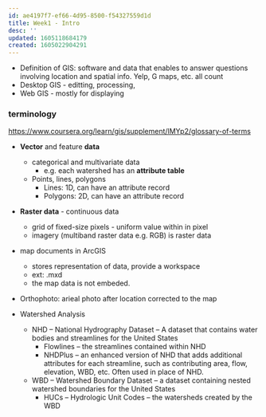 ```yaml
---
id: ae4197f7-ef66-4d95-8500-f54327559d1d
title: Week1 - Intro
desc: ''
updated: 1605118684179
created: 1605022904291
---
```


- Definition of GIS: software and data that enables to answer questions involving location and spatial info. Yelp, G maps, etc. all count
- Desktop GIS - editting, processing, 
- Web GIS - mostly for displaying 

### terminology

https://www.coursera.org/learn/gis/supplement/lMYp2/glossary-of-terms

- **Vector** and feature **data**
    - categorical and multivariate data 
        - e.g. each watershed has an **attribute table** 
    - Points, lines, polygons
        - Lines: 1D, can have an attribute record
        - Polygons: 2D, can have an attribute record
- **Raster data** - continuous data 
    - grid of fixed-size pixels - uniform value within in pixel
    - imagery (multiband raster data e.g. RGB) is raster data

- map documents in ArcGIS 
    - stores representation of data, provide a workspace
    - ext: .mxd
    - the map data is not embeded. 
- Orthophoto: arieal photo after location corrected to the map
- Watershed Analysis
    - NHD – National Hydrography Dataset – A dataset that contains water bodies and streamlines for the United States
        - Flowlines – the streamlines contained within NHD
        - NHDPlus – an enhanced version of NHD that adds additional attributes for each streamline, such as contributing area, flow, elevation, WBD, etc. Often used in place of NHD.
    - WBD – Watershed Boundary Dataset – a dataset containing nested watershed boundaries for the United States 
        - HUCs – Hydrologic Unit Codes – the watersheds created by the WBD   

